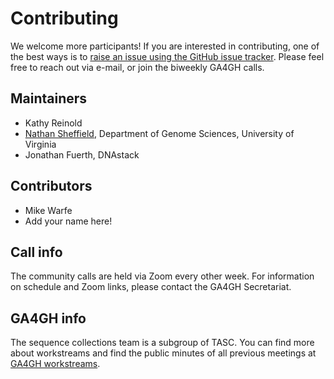 # Contributing

We welcome more participants! If you are interested in contributing, one of the best ways is to [raise an issue using the GitHub issue tracker](https://github.com/ga4gh/schema-registry/issues). Please feel free to reach out via e-mail, or join the biweekly GA4GH calls.

## Maintainers

- Kathy Reinold
- <a href="https://databio.org">Nathan Sheffield</a>, Department of Genome Sciences, University of Virginia
- Jonathan Fuerth, DNAstack

## Contributors

- Mike Warfe
- Add your name here!


## Call info

The community calls are held via Zoom every other week. For information on schedule and Zoom links, please contact the GA4GH Secretariat.

## GA4GH info

The sequence collections team is a subgroup of TASC. You can find more about workstreams and find the public minutes of all previous meetings at [GA4GH workstreams](https://www.ga4gh.org/how-we-work/workstreams/).


